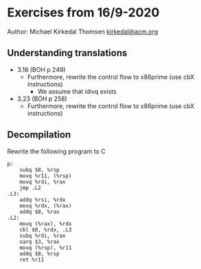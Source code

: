 # Exercises from 16/9-2020

Author: Michael Kirkedal Thomsen <kirkedal@acm.org>

## Understanding translations
  * 3.18 (BOH p 249)
    * Furthermore, rewrite the control flow to x86prime (use cbX instructions)
      * We assume that idivq exists
  * 3.23 (BOH p 258)
    * Furthermore, rewrite the control flow to x86prime (use cbX instructions)

## Decompilation
Rewrite the following program to C

```
p:
    subq $8, %rsp
    movq %r11, (%rsp)
    movq %rdi, %rax
    jmp .L2
.L3:
    addq %rsi, %rdx
    movq %rdx, (%rax)
    addq $8, %rax
.L2:
    movq (%rax), %rdx
    cbl $0, %rdx, .L3
    subq %rdi, %rax
    sarq $3, %rax
    movq (%rsp), %r11
    addq $8, %rsp
    ret %r11
```
